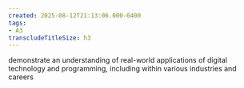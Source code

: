 ```yaml
---
created: 2025-08-12T21:13:06.000-0400
tags:
- A3
transcludeTitleSize: h3
---
```


demonstrate an understanding of real-world applications of digital technology and programming, including within various industries and careers